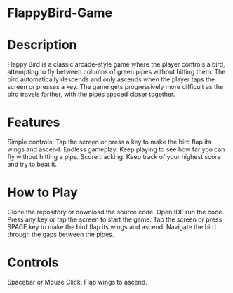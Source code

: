 # FlappyBird-Game
# Description
Flappy Bird is a classic arcade-style game where the player controls a bird, attempting to fly between columns of green pipes without hitting them. The bird automatically descends and only ascends when the player taps the screen or presses a key. The game gets progressively more difficult as the bird travels farther, with the pipes spaced closer together.

# Features
Simple controls: Tap the screen or press a key to make the bird flap its wings and ascend.
Endless gameplay: Keep playing to see how far you can fly without hitting a pipe.
Score tracking: Keep track of your highest score and try to beat it.

# How to Play
Clone the repository or download the source code.
Open IDE run the code.
Press any key or tap the screen to start the game.
Tap the screen or press SPACE key to make the bird flap its wings and ascend.
Navigate the bird through the gaps between the pipes.

# Controls
Spacebar or Mouse Click: Flap wings to ascend.
